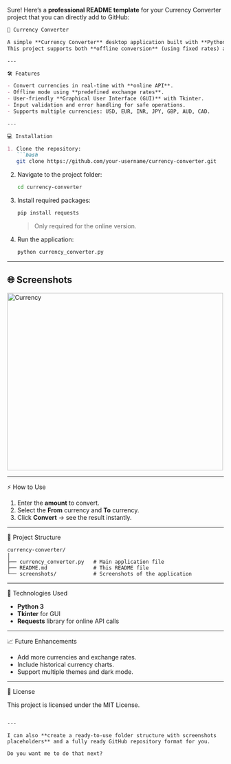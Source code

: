 Sure! Here’s a **professional README template** for your Currency Converter project that you can directly add to GitHub:

````markdown
💱 Currency Converter

A simple **Currency Converter** desktop application built with **Python** and **Tkinter**.  
This project supports both **offline conversion** (using fixed rates) and **online conversion** (fetching live rates via API).

---

🛠 Features

- Convert currencies in real-time with **online API**.  
- Offline mode using **predefined exchange rates**.  
- User-friendly **Graphical User Interface (GUI)** with Tkinter.  
- Input validation and error handling for safe operations.  
- Supports multiple currencies: USD, EUR, INR, JPY, GBP, AUD, CAD.

---

💻 Installation

1. Clone the repository:
   ```bash
   git clone https://github.com/your-username/currency-converter.git
````

2. Navigate to the project folder:

   ```bash
   cd currency-converter
   ```

3. Install required packages:

   ```bash
   pip install requests
   ```

   > Only required for the online version.

4. Run the application:

   ```bash
   python currency_converter.py
   ```

---

## 🌐 Screenshots
<img width="502" height="413" alt="Currency" src="https://github.com/user-attachments/assets/219637d2-4177-447d-8fa0-18742da3124e" />


---

⚡ How to Use

1. Enter the **amount** to convert.
2. Select the **From** currency and **To** currency.
3. Click **Convert** → see the result instantly.

---

 📂 Project Structure

```
currency-converter/
│
├── currency_converter.py   # Main application file
├── README.md               # This README file
└── screenshots/            # Screenshots of the application
```

---

 📌 Technologies Used

* **Python 3**
* **Tkinter** for GUI
* **Requests** library for online API calls

---

 📈 Future Enhancements

* Add more currencies and exchange rates.
* Include historical currency charts.
* Support multiple themes and dark mode.

---
📄 License

This project is licensed under the MIT License.

```

---

I can also **create a ready-to-use folder structure with screenshots placeholders** and a fully ready GitHub repository format for you.  

Do you want me to do that next?
```
